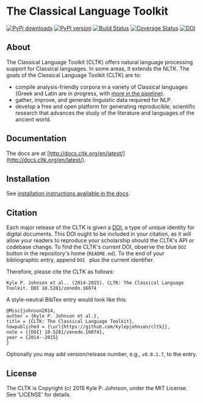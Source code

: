 The Classical Language Toolkit
==============================

[![PyPi downloads](http://img.shields.io/pypi/v/cltk.svg?style=flat)](https://pypi.python.org/pypi/cltk/) [![PyPI version](http://img.shields.io/pypi/dm/cltk.svg?style=flat)](https://pypi.python.org/pypi/cltk/)  [![Build Status](https://travis-ci.org/kylepjohnson/cltk.svg?branch=master)](https://travis-ci.org/kylepjohnson/cltk) [![Coverage Status](https://coveralls.io/repos/kylepjohnson/cltk/badge.svg?branch=master)](https://coveralls.io/r/kylepjohnson/cltk?branch=master) [![DOI](https://zenodo.org/badge/doi/10.5281/zenodo.16074.svg)](http://dx.doi.org/10.5281/zenodo.16074)



About 
-----
The Classical Language Toolkit (CLTK) offers natural language processing support for Classical languages. In some areas, it extends the NLTK. The goals of the Classical Language Toolkit (CLTK) are to:

*   compile analysis-friendly corpora in a variety of Classical languages (Greek and Latin are in progress, with [more in the pipeline](https://github.com/kylepjohnson/cltk/wiki/List-of-Classical-languages)).
*   gather, improve, and generate linguistic data required for NLP.
*   develop a free and open platform for generating reproducible, scientific research that advances the study of the literature and languages of the ancient world.


Documentation
-------------

The docs are at [http://docs.cltk.org/en/latest/](http://docs.cltk.org/en/latest/).


Installation
------------

See [installation instructions available in the docs](http://docs.cltk.org/en/latest/installation.html).


Citation
--------

Each major release of the CLTK is given a [DOI](http://en.wikipedia.org/wiki/Digital_object_identifier), a type of unique identity for digital documents. This DOI ought to be included in your citation, as it will allow your readers to reproduce your scholarship should the CLTK's API or codebase change. To find the CLTK's current DOI, observe the blue `DOI` button in the repository's home (`README.md`). To the end of your bibliographic entry, append `DOI ` plus the current identifier.

Therefore, please cite the CLTK as follows: 
```
Kyle P. Johnson et al.. (2014-2015). CLTK: The Classical Language Toolkit. DOI 10.5281/zenodo.16074
```

A style-neutral BibTex entry would look like this:
```
@Misc{johnson2014,
author = {Kyle P. Johnson et al.},
title = {CLTK: The Classical Language Toolkit},
howpublished = {\url{https://github.com/kylepjohnson/cltk}},
note = {{DOI} 10.5281/zenodo.16074},
year = {2014--2015}
}
```

Optionally you may add version/release number, e.g., ``v0.0.1.7``, to the entry.


License
-------

The CLTK is Copyright (c) 2015 Kyle P. Johnson, under the MIT License. See 'LICENSE' for details.
